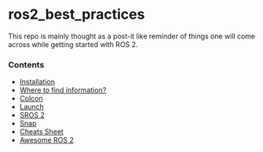 # ros2_best_practices

This repo is mainly thought as a post-it like reminder of things
one will come across while getting started with ROS 2.

### Contents
*   [Installation](installation.md)
*   [Where to find information?](information.md)
*   [Colcon](colcon.md)
*   [Launch](launch.md)
*   [SROS 2](SROS2.md)
*   [Snap](snap.md)
*   [Cheats Sheet](https://github.com/artivis/ros2_cheats_sheet)
*   [Awesome ROS 2](https://fkromer.github.io/awesome-ros2/)
